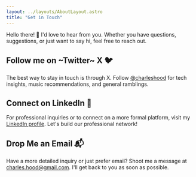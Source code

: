 ```yaml
---
layout: ../layouts/AboutLayout.astro
title: "Get in Touch"
---
```


Hello there! 👋 I'd love to hear from you. Whether you have questions, suggestions, or just want to say hi, feel free to reach out.

## Follow me on ~Twitter~ X 🐦

The best way to stay in touch is through X. Follow [@charleshood](https://twitter.com/charleshood) for tech insights, music recommendations, and general ramblings.

## Connect on LinkedIn 💼

For professional inquiries or to connect on a more formal platform, visit my [LinkedIn profile](https://www.linkedin.com/in/charleshood/). Let's build our professional network!

## Drop Me an Email 📬

Have a more detailed inquiry or just prefer email? Shoot me a message at [charles.hood@gmail.com](mailto:charles.hood@gmail.com). I'll get back to you as soon as possible.